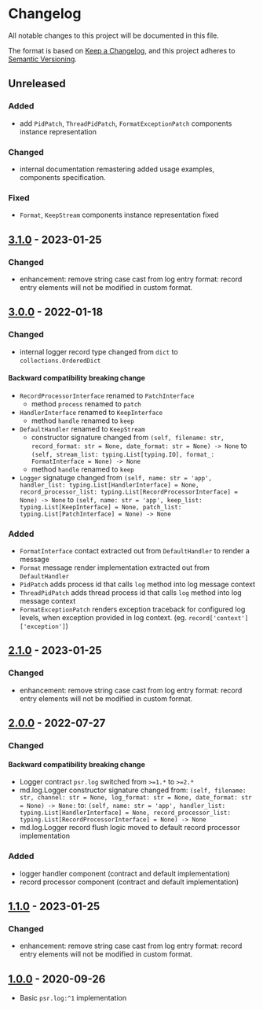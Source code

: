 # Changelog

All notable changes to this project will be documented in this file.

The format is based on [Keep a Changelog](https://keepachangelog.com/en/1.0.0/),
and this project adheres to [Semantic Versioning](https://semver.org/spec/v2.0.0.html).

## Unreleased
### Added

- add `PidPatch`, `ThreadPidPatch`, `FormatExceptionPatch` components instance representation

### Changed

- internal documentation remastering
  added usage examples, components specification.

### Fixed

- `Format`, `KeepStream` components instance representation fixed

## [3.1.0] - 2023-01-25
### Changed

- enhancement: remove string case cast from log entry format:
  record entry elements will not be modified in custom format.

## [3.0.0] - 2022-01-18
### Changed

- internal logger record type changed from `dict` to `collections.OrderedDict`

#### Backward compatibility breaking change

- `RecordProcessorInterface` renamed to `PatchInterface`
  - method `process` renamed to `patch`
- `HandlerInterface` renamed to `KeepInterface`
  - method `handle` renamed to `keep`
- `DefaultHandler` renamed to `KeepStream`
  - constructor signature changed from
    `(self, filename: str, record_format: str = None, date_format: str = None) -> None`
    to `(self, stream_list: typing.List[typing.IO], format_: FormatInterface = None) -> None`
  - method `handle` renamed to `keep`
- `Logger` signatuge changed from
  `(self, name: str = 'app', handler_list: typing.List[HandlerInterface] = None, record_processor_list: typing.List[RecordProcessorInterface] = None) -> None`
  to `(self, name: str = 'app', keep_list: typing.List[KeepInterface] = None, patch_list: typing.List[PatchInterface] = None) -> None`

### Added

- `FormatInterface` contact extracted out from `DefaultHandler` to render a message
- `Format` message render implementation extracted out from `DefaultHandler`
- `PidPatch` adds process id that calls `log` method into log message context
- `ThreadPidPatch` adds thread process id that calls `log` method into log message context
- `FormatExceptionPatch` renders exception traceback for configured log levels, when 
  exception provided in log context. (eg. `record['context']['exception']`)

## [2.1.0] - 2023-01-25
### Changed

- enhancement: remove string case cast from log entry format:
  record entry elements will not be modified in custom format.

## [2.0.0] - 2022-07-27 

### Changed
#### Backward compatibility breaking change

- Logger contract `psr.log` switched from `>=1.*` to `>=2.*`
- md.log.Logger constructor signature changed
  from: `(self, filename: str, channel: str = None, log_format: str = None, date_format: str = None) -> None:`
  to: `(self, name: str = 'app', handler_list: typing.List[HandlerInterface] = None, record_processor_list: typing.List[RecordProcessorInterface] = None) -> None`
- md.log.Logger record flush logic moved to default record processor implementation

### Added

- logger handler component (contract and default implementation)
- record processor component (contract and default implementation)

## [1.1.0] - 2023-01-25
### Changed

- enhancement: remove string case cast from log entry format:
  record entry elements will not be modified in custom format.

## [1.0.0] - 2020-09-26

- Basic `psr.log:^1` implementation

[3.1.0]: https://github.com/md-py/md.log/releases/tag/3.1.0
[3.0.0]: https://github.com/md-py/md.log/releases/tag/3.0.0
[2.1.0]: https://github.com/md-py/md.log/releases/tag/2.1.0
[2.0.0]: https://github.com/md-py/md.log/releases/tag/2.0.0
[1.1.0]: https://github.com/md-py/md.log/releases/tag/1.1.0
[1.0.0]: https://github.com/md-py/md.log/releases/tag/1.0.0
